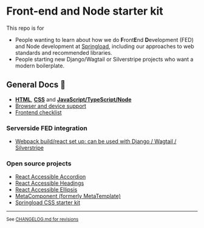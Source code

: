 # Front-end and Node starter kit

This repo is for

- People wanting to learn about how we do **F**ront**E**nd **D**evelopment (FED) and Node development at [Springload](https://springload.co.nz), including our approaches to web standards and recommended libraries.
- People starting new Django/Wagtail or Silverstripe projects who want a modern boilerplate.


## General Docs :book:
* [**HTML**](./docs/html.md), [**CSS**](./docs/css.md) and [**JavaScript/TypeScript/Node**](./docs/javascript.md)
* [Browser and device support](./docs/browser-device-support.md)
* [Frontend checklist](./docs/frontend-checklist.md)
### Serverside FED integration
* [Webpack build/react set up: can be used with Django / Wagtail / Silverstripe](./webpack-build/)
### Open source projects
* [React Accessible Accordion](https://github.com/springload/react-accessible-accordion)
* [React Accessible Headings](https://github.com/springload/react-accessible-headings)
* [React Accessible Ellipsis](https://github.com/springload/react-accessible-ellipsis)
* [MetaComponent (formerly MetaTemplate)](https://github.com/springload/metacomponent)
* [Springload CSS starter kit](https://github.com/springload/frontend-starter-styles)

---

<sup> See [CHANGELOG.md for revisions](CHANGELOG.md)</sup>
